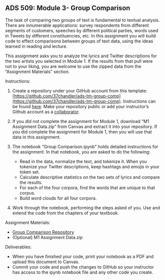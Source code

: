 ## ADS 509: Module 3- Group Comparison

The task of comparing two groups of text is fundamental to textual analysis. There are innumerable applications: survey respondents from different segments of customers, speeches by different political parties, words used in Tweets by different constituencies, etc. In this assignment you will build code to effect comparisons between groups of text data, using the ideas learned in reading and lecture.   

This assignment asks you to analyze the lyrics and Twitter descriptions for the two artists you selected in Module 1. If the results from that pull were not to your liking, you are welcome to use the zipped data from the “Assignment Materials” section. 

Instructions: 

1. Create a repository under your GitHub account from this template: [https://github.com/37chandler/ads-tm-group-comp](https://github.com/37chandler/ads-tm-group-comp). Instructions can be found [here](https://docs.github.com/en/repositories/creating-and-managing-repositories/creating-a-repository-from-a-template). Make your repository public or add your instructor’s Github account as a [collaborator](https://docs.github.com/en/account-and-profile/setting-up-and-managing-your-github-user-account/managing-access-to-your-personal-repositories/inviting-collaborators-to-a-personal-repository). 
1. If you did not complete the assignment for Module 1, download “M1 Assignment Data.zip” from Canvas and extract it into your repository. If you did complete the assignment for Module 1, then you will use that data in this assignment.  
1. The notebook “Group Comparison.ipynb” holds detailed instructions for the assignment. In that notebook, you are asked to do the following: 
    
    * Read in the data, normalize the text, and tokenize it. When you tokenize your Twitter descriptions, keep hashtags and emojis in your token set.
    * Calculate descriptive statistics on the two sets of lyrics and compare the results.
    * For each of the four corpora, find the words that are unique to that corpus.
    * Build word clouds for all four corpora.

1. Work through the notebook, performing the steps asked of you. Use and extend the code from the chapters of your textbook.

Assignment Materials: 
  
* [Group Comparison Repository](https://github.com/37chandler/ads-tm-group-comp)
* (Optional) M1 Assignment Data.zip

Deliverables:

* When you have finished your code, print your notebook as a PDF and upload this document to Canvas. 
* Commit your code and push the changes to GitHub so your instructor has access to the ipynb notebook file and any other code you create. 
